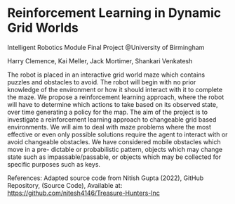 # Reinforcement Learning in Dynamic Grid Worlds
Intelligent Robotics Module Final Project @University of Birmingham

Harry Clemence, Kai Meller, Jack Mortimer, Shankari Venkatesh

The robot is placed in an interactive grid world maze which contains puzzles and obstacles
to avoid. The robot will begin with no prior knowledge of the environment or how it should
interact with it to complete the maze. We propose a reinforcement learning approach, where
the robot will have to determine which actions to take based on its observed state, over time
generating a policy for the map. The aim of the project is to investigate a reinforcement
learning approach to changeable grid based environments. We will aim to deal with maze
problems where the most effective or even only possible solutions require the agent to interact
with or avoid changeable obstacles. We have considered mobile obstacles which move in a pre-
dictable or probabilistic pattern, objects which may change state such as impassable/passable,
or objects which may be collected for specific purposes such as keys.

References:
Adapted source code from 
Nitish Gupta (2022), GitHub Repository, (Source Code), Available at:
https://github.com/nitesh4146/Treasure-Hunters-Inc
